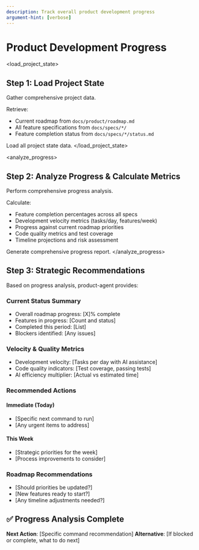```yaml
---
description: Track overall product development progress
argument-hint: [verbose]
---
```


# Product Development Progress

<load_project_state>
## Step 1: Load Project State

<subagent name="context">
Gather comprehensive project data.

Retrieve:
- Current roadmap from `docs/product/roadmap.md`
- All feature specifications from `docs/specs/*/`
- Feature completion status from `docs/specs/*/status.md`

Load all project state data.
</subagent>
</load_project_state>

<analyze_progress>
## Step 2: Analyze Progress & Calculate Metrics

<subagent name="product">
Perform comprehensive progress analysis.

Calculate:
- Feature completion percentages across all specs
- Development velocity metrics (tasks/day, features/week)
- Progress against current roadmap priorities
- Code quality metrics and test coverage
- Timeline projections and risk assessment

Generate comprehensive progress report.
</subagent>
</analyze_progress>

## Step 3: Strategic Recommendations

Based on progress analysis, product-agent provides:

### Current Status Summary
- Overall roadmap progress: [X]% complete
- Features in progress: [Count and status]
- Completed this period: [List]
- Blockers identified: [Any issues]

### Velocity & Quality Metrics
- Development velocity: [Tasks per day with AI assistance]
- Code quality indicators: [Test coverage, passing tests]
- AI efficiency multiplier: [Actual vs estimated time]

### Recommended Actions
#### Immediate (Today)
- [Specific next command to run]
- [Any urgent items to address]

#### This Week
- [Strategic priorities for the week]
- [Process improvements to consider]

### Roadmap Recommendations
- [Should priorities be updated?]
- [New features ready to start?]
- [Any timeline adjustments needed?]

## ✅ Progress Analysis Complete

**Next Action**: [Specific command recommendation]
**Alternative**: [If blocked or complete, what to do next]

